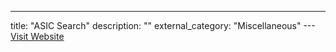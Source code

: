 ---
title: "ASIC Search"
description: ""
external_category: "Miscellaneous"
---[Visit Website](https://connectonline.asic.gov.au/RegistrySearch/faces/landing/SearchRegisters.jspx?_afrLoop=3003402451040482&_afrWindowMode=0&_adf.ctrl-state=a3dcbrikg_4)

